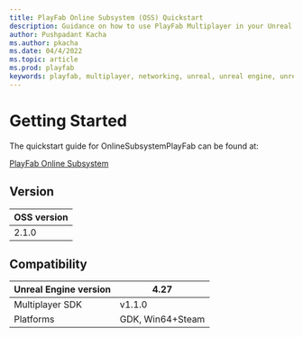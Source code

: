 ```yaml
---
title: PlayFab Online Subsystem (OSS) Quickstart
description: Guidance on how to use PlayFab Multiplayer in your Unreal Engine 4 Project.
author: Pushpadant Kacha
ms.author: pkacha
ms.date: 04/4/2022
ms.topic: article
ms.prod: playfab
keywords: playfab, multiplayer, networking, unreal, unreal engine, unreal engine 4, middleware
---
```


# Getting Started

The quickstart guide for OnlineSubsystemPlayFab can be found at:

[PlayFab Online Subsystem](https://docs.microsoft.com/en-us/gaming/playfab/features/multiplayer/networking/party-unreal-engine-oss-quickstart)


## Version
|OSS version
|-|
|2.1.0

## Compatibility
|Unreal Engine version|4.27|
|-|-|
Multiplayer SDK|v1.1.0
Platforms|GDK, Win64+Steam